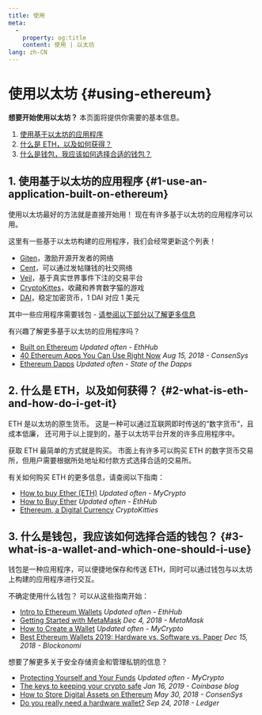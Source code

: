 ```yaml
---
title: 使用
meta:
  - 
    property: og:title
    content: 使用 | 以太坊
lang: zh-CN
---
```


# 使用以太坊 {#using-ethereum}

<div class="featured">

**想要开始使用以太坊？** 本页面将提供你需要的基本信息。

  1. [使用基于以太坊的应用程序](#1-use-an-application-built-on-ethereum)
  2. [什么是 ETH，以及如何获得？](#2-what-is-eth-and-how-do-i-get-it)
  3. [什么是钱包，我应该如何选择合适的钱包？](#3-what-is-a-wallet-and-which-one-should-i-use)

</div>

## 1. 使用基于以太坊的应用程序 {#1-use-an-application-built-on-ethereum}

使用以太坊最好的方法就是直接开始用！ 现在有许多基于以太坊的应用程序可以用。

这里有一些基于以太坊构建的应用程序，我们会经常更新这个列表！

- [Giten](https://gitcoin.co)，激励开源开发者的网络
- [Cent](https://beta.cent.co)，可以通过发帖赚钱的社交网络
- [Veil](https://app.veil.co)，基于真实世界事件下注的交易平台
- [CryptoKittes](https://www.cryptokitties.co)，收藏和养育数字猫的游戏
- [DAI](https://makerdao.com/en/)，稳定加密货币，1 DAI 对应 1 美元

其中一些应用程序需要钱包 - [请参阅以下部分以了解更多信息](#3-what-is-a-wallet-and-which-one-should-i-use)

有兴趣了解更多基于以太坊的应用程序吗？

- [Built on Ethereum](https://docs.ethhub.io/built-on-ethereum/built-on-ethereum/) _Updated often - EthHub_
- [40 Ethereum Apps You Can Use Right Now](https://media.consensys.net/40-ethereum-apps-you-can-use-right-now-d643333769f7) _Aug 15, 2018 - ConsenSys_
- [Ethereum Dapps](https://www.stateofthedapps.com/rankings/platform/ethereum) _Updated often - State of the Dapps_

## 2. 什么是 ETH，以及如何获得？ {#2-what-is-eth-and-how-do-i-get-it}

ETH 是以太坊的原生货币。 这是一种可以通过互联网即时传送的“数字货币”，且成本低廉， 还可用于以上提到的，基于以太坊平台开发的许多应用程序中。

获取 ETH 最简单的方式就是购买。 市面上有许多可以购买 ETH 的数字货币交易所，但用户需要根据所处地址和付款方式选择合适的交易所。

有关如何购买 ETH 的更多信息，请查阅以下指南：

- [How to buy Ether (ETH)](https://support.mycrypto.com/how-to/getting-started/how-to-buy-ether-with-usd) _Updated often - MyCrypto_
- [How to Buy Ether](https://docs.ethhub.io/using-ethereum/how-to-buy-ether/) _Updated often - EthHub_
- [Ethereum, a Digital Currency](https://www.cryptokitties.co/faq#ethereum-a-digital-currency) _CryptoKitties_

## 3. 什么是钱包，我应该如何选择合适的钱包？ {#3-what-is-a-wallet-and-which-one-should-i-use}

钱包是一种应用程序，可以便捷地保存和传送 ETH，同时可以通过钱包与以太坊上构建的应用程序进行交互。

不确定使用什么钱包？ 可以从这些指南开始：

- [Intro to Ethereum Wallets](https://docs.ethhub.io/using-ethereum/wallets/intro-to-ethereum-wallets/) _Updated often - EthHub_
- [Getting Started with MetaMask](https://metamask.zendesk.com/hc/en-us/articles/360015489531-Getting-Started-With-MetaMask-Part-1-) _Dec 4, 2018 - MetaMask_
- [How to Create a Wallet](https://support.mycrypto.com/getting-started/creating-a-new-wallet-on-mycrypto.html) _Updated often - MyCrypto_
- [Best Ethereum Wallets 2019: Hardware vs. Software vs. Paper](https://blockonomi.com/best-ethereum-wallets/) _Dec 15, 2018 - Blockonomi_

想要了解更多关于安全存储资金和管理私钥的信息？

- [Protecting Yourself and Your Funds](https://support.mycrypto.com/staying-safe/protecting-yourself-and-your-funds) _Updated often - MyCrypto_
- [The keys to keeping your crypto safe](https://blog.coinbase.com/the-keys-to-keeping-your-crypto-safe-96d497cce6cf) _Jan 16, 2019 - Coinbase blog_
- [How to Store Digital Assets on Ethereum](https://media.consensys.net/how-to-store-digital-assets-on-ethereum-a2bfdcf66bd0) _May 30, 2018 - ConsenSys_
- [Do you really need a hardware wallet?](https://medium.com/ledger-on-security-and-blockchain/ledger-101-part-1-do-you-really-need-a-hardware-wallet-7f5abbadd945) _Sep 24, 2018 - Ledger_
